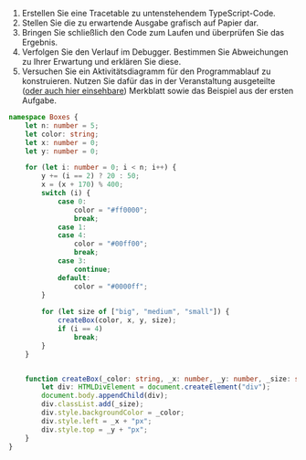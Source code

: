 1. Erstellen Sie eine Tracetable zu untenstehendem TypeScript-Code.
1. Stellen Sie die zu erwartende Ausgabe grafisch auf Papier dar.
1. Bringen Sie schließlich den Code zum Laufen und überprüfen Sie das Ergebnis.
1. Verfolgen Sie den Verlauf im Debugger. Bestimmen Sie Abweichungen zu Ihrer Erwartung und erklären Sie diese.
1. Versuchen Sie ein Aktivitätsdiagramm für den Programmablauf zu konstruieren. Nutzen Sie dafür das in der Veranstaltung ausgeteilte ([oder auch hier einsehbare](https://github.com/JirkaDellOro/EIA2/blob/master/ActivityDia2Code.pdf)) Merkblatt sowie das Beispiel aus der ersten Aufgabe.

```typescript
namespace Boxes {
    let n: number = 5;
    let color: string;
    let x: number = 0;
    let y: number = 0;

    for (let i: number = 0; i < n; i++) {
        y += (i == 2) ? 20 : 50;
        x = (x + 170) % 400;
        switch (i) {
            case 0:
                color = "#ff0000";
                break;
            case 1:
            case 4:
                color = "#00ff00";
                break;
            case 3:
                continue;
            default:
                color = "#0000ff";
        }
        
        for (let size of ["big", "medium", "small"]) {
            createBox(color, x, y, size);
            if (i == 4)
                break;
        }
    }


    function createBox(_color: string, _x: number, _y: number, _size: string): void {
        let div: HTMLDivElement = document.createElement("div");
        document.body.appendChild(div);
        div.classList.add(_size);
        div.style.backgroundColor = _color;
        div.style.left = _x + "px";
        div.style.top = _y + "px";
    }
}
```